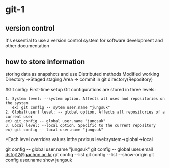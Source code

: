 # git-1
## version control
It's essential to use a version control system for software development and other documentation

##  how to store information
storing data as snapshots and use Distributed methods
Modified working Directory ->Staged staging Area -> commit in git directory(Repository)

#Git cinfig: First-time setup
Git configurations are stored in three levels:

```
1. System level: --system option. Affects all uses and repositories on the system
   ex) git config -- sytem user.name "jungsuk"
2. Global(user) level: -- global option. Affects all repositories of a current user
ex) git config -- global user.name "jungsuk"
3. Local level: --local option. Specific to the current repository
ex) git config -- local user.name "jungsuk"
```
*Each level overrides values inthe prvious level:system->global->local

git config -- global user.name "jungsuk"
git config -- global user.email dsfnj12@gachon.ac.kr
git config --list
git config --list --show-origin
git config  user.name
show jungsuk





